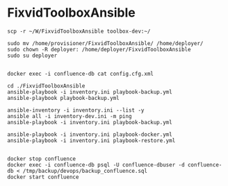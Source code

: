 # FixvidToolboxAnsible
    
    scp -r ~/W/FixvidToolboxAnsible toolbox-dev:~/

    sudo mv /home/provisioner/FixvidToolboxAnsible/ /home/deployer/
    sudo chown -R deployer: /home/deployer/FixvidToolboxAnsible
    sudo su deployer


    docker exec -i confluence-db cat config.cfg.xml

    cd ./FixvidToolboxAnsible
    ansible-playbook -i inventory.ini playbook-backup.yml
    ansible-playbook playbook-backup.yml

    ansible-inventory -i inventory.ini --list -y
    ansible all -i inventory-dev.ini -m ping
    ansible-playbook -i inventory.ini playbook-backup.yml

    ansible-playbook -i inventory.ini playbook-docker.yml
    ansible-playbook -i inventory.ini playbook-restore.yml


    docker stop confluence
    docker exec -i confluence-db psql -U confluence-dbuser -d confluence-db < /tmp/backup/devops/backup_confluence.sql
    docker start confluence